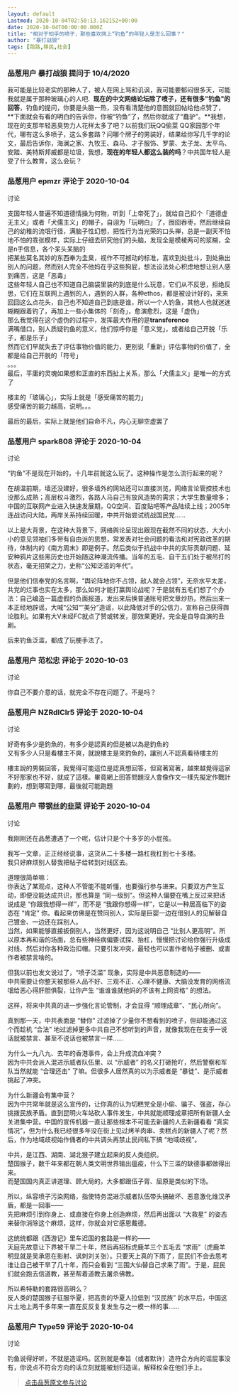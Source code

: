 ```yaml
---
layout: default
Lastmod: 2020-10-04T02:50:13.162152+00:00
date: 2020-10-04T00:00:00.000Z
title: "相对于知乎的喷子，那些喜欢网上“钓鱼”的年轻人是怎么回事？"
author: "暴打战狼"
tags: [跑路,移民,社会]
---
```



### 品葱用户 **暴打战狼** 提问于 10/4/2020
    
我可能是比较老实的那种人了，被人在网上骂和讥讽，我可能要郁闷很多天，可能我就是属于那种玻璃心的人吧.  **现在的中文网络论坛除了喷子，还有很多"钓鱼"的回答**，钓鱼的提问，你要是头脑一热，没有看清楚他的意图就回帖给他点赞了，**下面就会有看的明白的告诉你，你被“钓鱼”了，然后你就成了“蠢驴”。**我想，现在的支那年轻恶臭势力人花样太多了吧？以前我们玩QQ偷菜 QQ家园那个年代，哪有这么多喷子，这么多套路？问哪个牌子的男装好，结果给你写几千字的论文，最后告诉你，海澜之家、九牧王、森马、才子服饰、罗蒙、太子龙、太平鸟、安踏、美特斯邦威都是垃圾，我想，**现在的年轻人都这么装的吗**？中共国年轻人是受了什么教育，这么会玩？
    
                

### 品葱用户 **epmzr** 评论于 2020-10-04
讨论

        
支国年轻人普遍不知道德情操为何物，听到「上帝死了」，就给自己扣个「道德虚无主义」或者「犬儒主义」的帽子，自诩为「玩明白」了，囫囵吞枣，然后继续自己的幼稚的流氓行径，满脑子性幻想，把性行为当光荣的口头禅，总是一副天不怕地不怕的乖张模样，实际上仔细去研究他们的头脑，发现全是模棱两可的浆糊，全是n手信息，各个呆头呆脑的  
把某些莫名其妙的东西奉为圭臬，视作不可撼动的标准，喜欢到处批斗，到处揪出别人的问题，然而别人完全不他妈在乎这些狗屁，想法设法处心积虑地想让别人感到痛苦，这是「恶毒」  
这些年轻人自己也不知道自己脑袋里装的到底是什么玩意，它们从不反思，拒绝反思，它们在互联网上遇到的人，遇到的人群，各种ethos，都是被设计好的，来来回回这么点花头，自己也不知道自己到底是谁，所以一个人钓鱼，其他人也就迷迷糊糊跟着钓了，再加上一些小集体的「刻奇」，愈演愈烈，这是「虚伪」  
那么我觉得在这个虚伪的过程中，发挥最大作用的是**transference**  
满嘴借口，别人质疑钓鱼的意义，他们惊呼你是「意义党」，或者给自己开脱「乐子，都是乐子」  
然而它们早就失去了评估事物价值的能力，更别说「重新」评估事物的价值了，全都是给自己开脱的「符号」  
。。。  
最后，平庸的灵魂如果想和正直的东西扯上关系，那么「犬儒主义」是唯一的方式了  
  
楼主的「玻璃心」，实际上就是「感受痛苦的能力」  
感受痛苦的能力越高，说明。。。  
  
最后的最后，实际上就是他们自命不凡，内心无聊空虚罢了
        
                

### 品葱用户 **spark808** 评论于 2020-10-04
讨论

        
“钓鱼”不是现在开始的，十几年前就这么玩了。这种操作是怎么流行起来的呢？  
  
在胡温前期，墙还没建好，很多墙外的网站还可以直接浏览，网络言论管控技术也没那么成熟；高层权斗激烈，各路人马自己有放风造势的需求；大学生数量增多；中国的互联网产业进入快速发展期，QQ空间、百度贴吧等产品陆续上线；2005年连战访问大陆，两岸关系持续回暖，中共开始尝试统战国民党......  
  
以上是大背景，在这种大背景下，网络舆论呈现出跟现在截然不同的状态，大大小小的意见领袖们多带有自由派的思想，常发表对社会问题的看法和对宪政改革的期待，体制内的《南方周末》即是例子。然后类似于抗战中中共的实际贡献问题、延安种鸦片这些黑历史也开始随这种潮流传播。当年的五毛、自干五们处于被吊打的状态，毫无招架之力，史称“公知泛滥的年代”。  
  
但是他们信奉党的名言啊，“舆论阵地你不占领，敌人就会占领”，无奈水平太差，共党的烂事也实在太多，那么如何才能打赢舆论战呢？于是就有五毛们想了个办法：自己编造一篇虚假的负面报道，发出来后换普通账号把文章炒热，然后出来一本正经地辟谣，大喊“公知“”美分”造谣，以此降低对手的公信力，宣称自己获得舆论胜利。如果有大V未经FC就点了赞或转发，那效果更好。完全是自导自演的丑剧。  
  
后来钓鱼泛滥，都成了玩梗手法了。
        
                

### 品葱用户 **范松忠** 评论于 2020-10-03
讨论

        
你自己不要介意的话，就完全不存在问题了。不是吗？
        
                

### 品葱用户 **NZRdlClr5** 评论于 2020-10-04
讨论

        
好奇有多少是釣魚的，有多少是認真的但是被以為是釣魚的  
又有多少人只是看樓主不爽，就說樓主是來釣魚的，讓別人不認真看待樓主的  
  
樓主說的男裝回答，我覺得可能這位是認真想回答，但寫著寫著，越來越覺得這家不好那家也不好，就成了這樣。畢竟網上回答問題沒人會像作文一樣先擬定作戰計劃的，想到哪寫到哪，最後就可能跑題
        
                

### 品葱用户 **带钢丝的韭菜** 评论于 2020-10-04
讨论

        
我刚刚还在品葱遭遇了一个呢，估计只是个十多岁的小屁孩。  
  
我写一文章，正正经经说事，这货从二十多楼一路杠我杠到七十多楼。  
我只好麻烦别人替我把帖子给转到对线区去。  
  
道理很简单嘛：  
你表达了某观点，这种人不管能不能听懂，也要强行参与进来。只要双方产生互动，即便没能达成共识，那也算是 “同一级别”。但这种人偏要在嘴上反过来把话说成是 “你跟我想得一样”，而不是 “我跟你想得一样”，它是以一种居高临下的姿态在 “肯定” 你。看起来仿佛是在赞同别人，实际是巨婴一边在借别人的见解替自己镀金、一边还在踩别人。  
当然，如果能够直接扳倒别人，当然更好，因为这说明自己 “比别人更高明”。所以原本再和谐的场面，总有些神经病偏要试探、抬杠，慢慢把讨论给你强行升级成对线、然后对你各种政治扣帽。只要引发冲突，最轻也可以害作者帖子被删、或害作者被禁言啥的。  
  
  
  
但我以前也发文说过了，“喷子泛滥” 现象，实际是中共恶意制造的——  
中共需要让你整天被那些人品不好、三观不正、心理不健康、大脑没发育的网络流氓给恶心得肝胆俱裂，让你产生 “谁谁谁就他妈的不该有上网资格” 的想法。  
  
这样，将来中共真的进一步强化言论管制，才会显得 “顺理成章”、“民心所向”。  
  
真到那一天，中共表面是 “替你” 过滤掉了少量你不想看到的喷子，但却能通过这个而趁机 “合法” 地过滤掉更多中共自己不想听到的声音，就像我现在在支乎一说话就被禁言、甚至不说话也被禁言一样......  
  
  
  
为什么一九八九、去年的香港事件，会上升成流血冲突？  
因为中共会派人混进示威者队伍里、以 “示威者” 的名义打砸抢吖，然后警察和军队当然就能 “合理还击” 了嘛。但很多人居然真的以为示威者是 “暴徒”、是示威者挑起了冲突。  
  
为什么新疆会有集中营？  
因为中共常年就是这么宣传的，让你真的认为切糕党全是小偷、骗子、强盗，存心挑拨民族矛盾。直到昆明火车站砍人事件发生，中共就能顺理成章把所有新疆人全关进集中营。中国的宣传机器一直让那些根本不可能去新疆的人去新疆看看 “真实情况”，但为什么我已经很多年没在街上见过烤羊肉串、卖糕点的新疆人了呢？然后，作为地域歧视始作俑者的中共调头再禁止民间私下搞 “地域歧视”。  
  
  
  
中共，是江西、湖南、湖北猴子建立起来的反人类组织。  
楚国猴子，数千年来都在朝人类文明世界输出瘟疫，什么下三滥的缺德事都做得出来。  
而楚国国内真正讲道理、顾大局的，大多都跟伍子胥、屈原是类似的下场。  
  
所以，纵容喷子污染网络，指使特务混进示威者队伍带头搞破坏、恶意激化维汉矛盾，都是一回事——  
先把麻烦引到你身上、或直接在你身上创造麻烦，然后再出面以 “大救星” 的姿态来替你消除这个麻烦，这样，你就会对它感恩戴德。  
  
这统统都跟《西游记》里车迟国的套路是一样的——  
天庭先故意让下界被干旱二十年，然后再招标虎鹿羊三个五毛去 “求雨”（虎鹿羊明显就是吴承恩在影射、讽刺刘关张）。只要天上真的下雨了，屁民们不会去思考谁让自己被干旱了几十年，而只会看到 “三围大仙替自己求来了雨”。于是，屁民们就会跑去信道教，甚至帮着道教去屠杀佛教。  
  
所以希特勒的套路很高明么？  
反人类的楚国猴子征服华夏，把高贵的华夏人拉低到 “汉民族” 的水平后，中国这片土地上两千多年来一直在反反复复发生与之一模一样的事......
        
                

### 品葱用户 **Type59** 评论于 2020-10-04
讨论

        
钓鱼说得好听，不就是造谣吗。区别就是奉旨（或者默许）造符合方向的谣屁事没有，你说点不符合方向的话立刻就能被划归造谣，解释权全在他们手上。
        
                





> [点击品葱原文参与讨论](https://pincong.rocks/question/31722)

